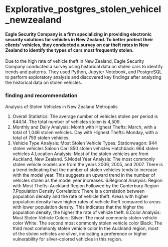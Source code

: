 # Explorative_postgres_stolen_vehicel_newzealand

#### Eagle Security Company is a firm specializing in providing electronic security solutions for vehicles in New Zealand. To better protect their clients' vehicles, they conducted a survey on car theft rates in New Zealand to identify the types of cars most frequently stolen.
Due to the high rate of vehicle theft in New Zealand, Eagle Security Company conducted a survey using historical data on stolen cars to identify trends and patterns. They used Python, Jupyter Notebook, and PostgreSQL to perform exploratory analysis and discovered key findings after analyzing the historical data on stolen vehicles.
### finding and recommendation
Analysis of Stolen Vehicles in New Zealand Metropolis
1. Overall Statistics:
The average number of vehicles stolen per period is 644.14.
The total number of vehicles stolen is 4,509.
2. Monthly and Daily Analysis:
Month with Highest Thefts: March, with a total of 1,046 stolen vehicles.
Day with Highest Thefts: Monday, with a total of 759 stolen vehicles.
3. Vehicle Type Analysis:
Most Stolen Vehicle Types:
Stationwagon: 944 stolen vehicles
Saloon Car: 850 stolen vehicles
Hatchback: 664 stolen vehicles
4.Location Analysis:
Most of the stolen vehicles are from Auckland, New Zealand.
5.Model Year Analysis:
The most commonly stolen vehicle models are from the years 2006, 2005, and 2007.
There is a trend indicating that the number of stolen vehicles tends to increase with the model year. This suggests an upward trend in the number of vehicles stolen as the model year increases.
6.Regional Analysis:
Region with Most Thefts:
Auckland Region
Followed by the Canterbury Region
7.Population Density Correlation:
There is a correlation between population density and the rate of vehicle theft. Areas with higher population density have higher rates of vehicle theft compared to areas with lower population density. This indicates that the higher the population density, the higher the rate of vehicle theft.
8.Color Analysis:
Most Stolen Vehicle Colors:
Silver: The most commonly stolen vehicle color
White: The second most commonly stolen vehicle color
Black: The third most commonly stolen vehicle color
In the Auckland region, most of the stolen vehicles are silver, indicating a preference or higher vulnerability for silver-colored vehicles in this region.

